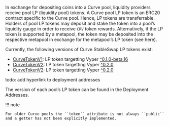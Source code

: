 In exchange for depositing coins into a Curve pool, liquidity providers receive pool LP (liquidity pool) tokens. 
A Curve pool LP token is an ERC20 contract specific to the Curve pool. Hence, LP tokens are transferrable. 
Holders of pool LP tokens may deposit and stake the token into a pool’s liquidity gauge in order to receive ``CRV`` token rewards. 
Alternatively, if the LP token is supported by a metapool, the token may be deposited into the respective metapool 
in exchange for the metapool’s LP token (see here).

Currently, the following versions of Curve StableSwap LP tokens exist:

- [CurveTokenV1](https://github.com/curvefi/curve-contract/blob/master/contracts/tokens/CurveTokenV1.vy): LP token targetting Vyper [^0.1.0-beta.16](https://vyper.readthedocs.io/en/stable/release-notes.html#v0-1-0-beta-16)
- [CurveTokenV2](https://github.com/curvefi/curve-contract/blob/master/contracts/tokens/CurveTokenV2.vy): LP token targetting Vyper [^0.2.0](https://vyper.readthedocs.io/en/stable/release-notes.html#v0-2-1)
- [CurveTokenV2](https://github.com/curvefi/curve-contract/blob/master/contracts/tokens/CurveTokenV3.vy): LP token targetting Vyper [^0.2.0](https://vyper.readthedocs.io/en/stable/release-notes.html#v0-2-1)

todo: add hyperlink to deployment addresses

The version of each pool’s LP token can be found in the Deployment Addresses.

!!! note

    For older Curve pools the ``token`` attribute is not always ``public`` and a getter has not been explicitly implemented.
